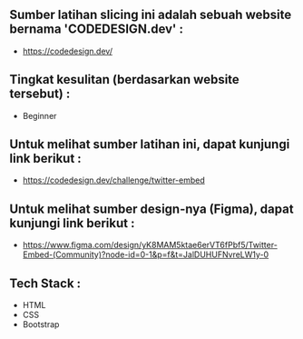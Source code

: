 ## Sumber latihan slicing ini adalah sebuah website bernama 'CODEDESIGN.dev' :

- https://codedesign.dev/

## Tingkat kesulitan (berdasarkan website tersebut) :

- Beginner

## Untuk melihat sumber latihan ini, dapat kunjungi link berikut :
- https://codedesign.dev/challenge/twitter-embed

## Untuk melihat sumber design-nya (Figma), dapat kunjungi link berikut :
- https://www.figma.com/design/yK8MAM5ktae6erVT6fPbf5/Twitter-Embed-(Community)?node-id=0-1&p=f&t=JalDUHUFNvreLW1y-0

## Tech Stack :

- HTML
- CSS
- Bootstrap
